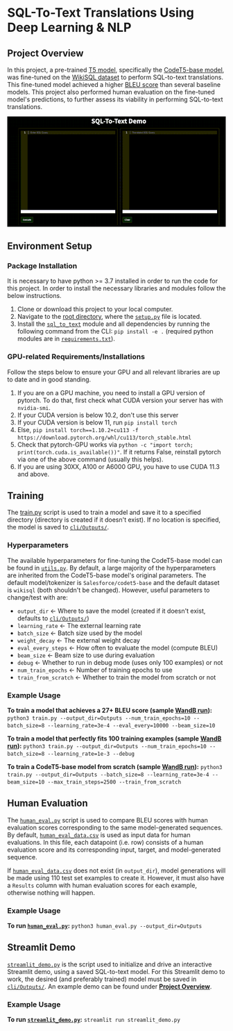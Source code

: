# SQL-To-Text Translations Using Deep Learning & NLP

## Project Overview

In this project, a pre-trained [T5 model](https://arxiv.org/pdf/1910.10683.pdf), specifically the [CodeT5-base model](https://arxiv.org/pdf/2109.00859.pdf), was fine-tuned on the [WikiSQL dataset](https://github.com/salesforce/WikiSQL) to perform SQL-to-text translations. This fine-tuned model achieved a higher [BLEU score](https://aclanthology.org/P02-1040.pdf) than several baseline models. This project also performed human evaluation on the fine-tuned model's predictions, to further assess its viability in performing SQL-to-text translations.

![SQL-to-text demo](https://raw.githubusercontent.com/lewisc4/SQL-To-Text/main/SQL-to-text%20Demo.gif)


## Environment Setup

### Package Installation
It is necessary to have python >= 3.7 installed in order to run the code for this project. In order to install the necessary libraries and modules follow the below instructions.

1. Clone or download this project to your local computer.
2. Navigate to the [root directory](https://github.com/lewisc4/SQL-To-Text), where the [`setup.py`](/setup.py) file is located.
3. Install the [`sql_to_text`](/sql_to_text) module and all dependencies by running the following command from the CLI: `pip install -e .` (required python modules are in [`requirements.txt`](/requirements.txt)).

### GPU-related Requirements/Installations
Follow the steps below to ensure your GPU and all relevant libraries are up to date and in good standing.

1. If you are on a GPU machine, you need to install a GPU version of pytorch. To do that, first check what CUDA version your server has with `nvidia-smi`.
2. If your CUDA version is below 10.2, don't use this server
3. If your CUDA version is below 11, run `pip install torch`
4. Else, `pip install torch==1.10.2+cu113 -f https://download.pytorch.org/whl/cu113/torch_stable.html`
5. Check that pytorch-GPU works via `python -c "import torch; print(torch.cuda.is_available())"`. If it returns False, reinstall pytorch via one of the above command (usually this helps).
6. If you are using 30XX, A100 or A6000 GPU, you have to use CUDA 11.3 and above.


## Training

The [train.py](/cli/train.py) script is used to train a model and save it to a specified directory (directory is created if it doesn't exist). If no location is specified, the model is saved to [`cli/Outputs/`](/code/cli/Outputs).

### Hyperparameters
The available hyperparameters for fine-tuning the CodeT5-base model can be found in [`utils.py`](/sql_to_text/utils.py). By default, a large majority of the hyperparameters are inherited from the CodeT5-base model's original parameters. The default model/tokenizer is `Salesforce/codet5-base` and the default dataset is `wikisql` (both shouldn't be changed). However, useful parameters to change/test with are:

* `output_dir` <- Where to save the model (created if it doesn't exist, defaults to [`cli/Outputs/`](/code/cli/Outputs))
* `learning_rate` <- The external learning rate
* `batch_size` <- Batch size used by the model
* `weight_decay` <- The external weight decay
* `eval_every_steps` <- How often to evaluate the model (compute BLEU)
* `beam_size` <- Beam size to use during evaluation
* `debug` <- Whether to run in debug mode (uses only 100 examples) or not
* `num_train_epochs` <- Number of training epochs to use
* `train_from_scratch` <- Whether to train the model from scratch or not

### Example Usage
**To train a model that achieves a 27+ BLEU score (sample [WandB run](https://wandb.ai/clewis7744/sql_to_text/runs/3exrerr3)):**
`python3 train.py --output_dir=Outputs --num_train_epochs=10 --batch_size=8 --learning_rate=3e-4 --eval_every=10000 --beam_size=10`

**To train a model that perfectly fits 100 training examples (sample [WandB run](https://wandb.ai/clewis7744/sql_to_text/runs/2wdqcorw)):**
`python3 train.py --output_dir=Outputs --num_train_epochs=10 --batch_size=8 --learning_rate=1e-3 --debug`

**To train a CodeT5-base model from scratch (sample [WandB run](https://wandb.ai/clewis7744/sql_to_text/runs/35f2sys4)):**
`python3 train.py --output_dir=Outputs --batch_size=8 --learning_rate=3e-4 --beam_size=10 --max_train_steps=2500 --train_from_scratch`


## Human Evaluation

The [`human_eval.py`](/cli/human_eval.py) script is used to compare BLEU scores with human evaluation scores corresponding to the same model-generated sequences. By default, [`human_eval_data.csv`](/cli/Outputs/human_eval_data.csv) is used as input data for human evaluations. In this file, each datapoint (i.e. row) consists of a human evaluation score and its corresponding input, target, and model-generated sequence.

If [`human_eval_data.csv`](/cli/Outputs/human_eval_data.csv) does not exist (in `output_dir`), model generations will be made using 110 test set examples to create it. However, it must also have a `Results` column with human evaluation scores for each example, otherwise nothing will happen.

### Example Usage
**To run [`human_eval.py`](/cli/human_eval.py):**
`python3 human_eval.py --output_dir=Outputs`


## Streamlit Demo

[`streamlit_demo.py`](\cli\streamlit_demo.py) is the script used to initialize and drive an interactive Streamlit demo, using a saved SQL-to-text model. For this Streamlit demo to work, the desired (and preferably trained) model must be saved in [`cli/Outputs/`](/cli/Outputs). An example demo can be found under **[Project Overview](https://github.com/lewisc4/SQL-To-Text/blob/main/README.md#project-overview)**. 

### Example Usage
**To run [`streamlit_demo.py`](/cli/streamlit_demo.py):**
`streamlit run streamlit_demo.py`

